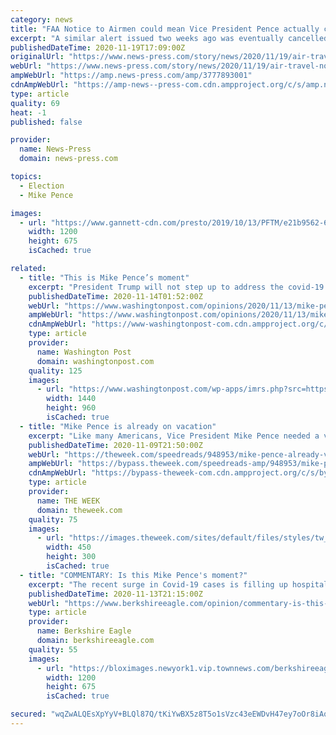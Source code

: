 ```yaml
---
category: news
title: "FAA Notice to Airmen could mean Vice President Pence actually coming here this time"
excerpt: "A similar alert issued two weeks ago was eventually cancelled without a Vice President Mike Pence visit to SWFL and Sanibel Island materializing."
publishedDateTime: 2020-11-19T17:09:00Z
originalUrl: "https://www.news-press.com/story/news/2020/11/19/air-travel-notice-could-mean-vice-president-pence-make-swfl-visit/3777893001/"
webUrl: "https://www.news-press.com/story/news/2020/11/19/air-travel-notice-could-mean-vice-president-pence-make-swfl-visit/3777893001/"
ampWebUrl: "https://amp.news-press.com/amp/3777893001"
cdnAmpWebUrl: "https://amp-news--press-com.cdn.ampproject.org/c/s/amp.news-press.com/amp/3777893001"
type: article
quality: 69
heat: -1
published: false

provider:
  name: News-Press
  domain: news-press.com

topics:
  - Election
  - Mike Pence

images:
  - url: "https://www.gannett-cdn.com/presto/2019/10/13/PFTM/e21b9562-62b0-4bf4-9348-0675a84879f0-IMG_0187.JPG?auto=webp&crop=745,419,x62,y356&format=pjpg&width=1200"
    width: 1200
    height: 675
    isCached: true

related:
  - title: "This is Mike Pence’s moment"
    excerpt: "President Trump will not step up to address the covid-19 surge. Maybe his vice president can."
    publishedDateTime: 2020-11-14T01:52:00Z
    webUrl: "https://www.washingtonpost.com/opinions/2020/11/13/mike-pence-leadership-coronavirus/"
    ampWebUrl: "https://www.washingtonpost.com/opinions/2020/11/13/mike-pence-leadership-coronavirus/?outputType=amp"
    cdnAmpWebUrl: "https://www-washingtonpost-com.cdn.ampproject.org/c/s/www.washingtonpost.com/opinions/2020/11/13/mike-pence-leadership-coronavirus/?outputType=amp"
    type: article
    provider:
      name: Washington Post
      domain: washingtonpost.com
    quality: 125
    images:
      - url: "https://www.washingtonpost.com/wp-apps/imrs.php?src=https://arc-anglerfish-washpost-prod-washpost.s3.amazonaws.com/public/CNICWLRDQMI6XHCKBXDCILCICQ.jpg&w=1440"
        width: 1440
        height: 960
        isCached: true
  - title: "Mike Pence is already on vacation"
    excerpt: "Like many Americans, Vice President Mike Pence needed a vacation after the year that was last week. And so he's making like a man who isn't partially embroiled in a complicated but ultimately doomed legal battle to try to wrench back an election victory from the legitimate winners,"
    publishedDateTime: 2020-11-09T21:50:00Z
    webUrl: "https://theweek.com/speedreads/948953/mike-pence-already-vacation"
    ampWebUrl: "https://bypass.theweek.com/speedreads-amp/948953/mike-pence-already-vacation"
    cdnAmpWebUrl: "https://bypass-theweek-com.cdn.ampproject.org/c/s/bypass.theweek.com/speedreads-amp/948953/mike-pence-already-vacation"
    type: article
    provider:
      name: THE WEEK
      domain: theweek.com
    quality: 75
    images:
      - url: "https://images.theweek.com/sites/default/files/styles/tw_image_6_4/public/gettyimages-1158244766.jpg?itok=sy8XlQ2y&resize=450x300"
        width: 450
        height: 300
        isCached: true
  - title: "COMMENTARY: Is this Mike Pence's moment?"
    excerpt: "The recent surge in Covid-19 cases is filling up hospitals across the United States. The problem is expected to get much worse, as hospitalizations usually increase several days after a"
    publishedDateTime: 2020-11-13T21:15:00Z
    webUrl: "https://www.berkshireeagle.com/opinion/commentary-is-this-mike-pences-moment/article_c18e47a8-25fd-11eb-96b7-9f00b58e72aa.html"
    type: article
    provider:
      name: Berkshire Eagle
      domain: berkshireeagle.com
    quality: 55
    images:
      - url: "https://bloximages.newyork1.vip.townnews.com/berkshireeagle.com/content/tncms/custom/image/a92877a0-192e-11eb-a74c-37201dab4d4e.jpg"
        width: 1200
        height: 675
        isCached: true

secured: "wqZwALQEsXpYyV+BLQl87Q/tKiYwBX5z8T5o1sVzc43eEWDvH47ey7oOr8iAqAVUwD074cQRLT8/6c86LgJabHBYZavS/9MDztqFK9rOb2+O7MHartNSq6OpZYFHyIxnSTlJk3Vz6D8XUTTFQsSDLLwR5qbo08pu2smlFxaWuItR3VDefgGVdQ17R170MLYxfz6tx98cH7t5xhBczMc+b6D5ZJsgtx+iP9vas/99MEfyKAzxScaWBqna/JStg1cVip8T1edZOvwylns2Bigyn4kOT5VEfANNPglScBHNC5dtQRGFyxiokelnFxafUvG/zUAQm3C3d7aYF0WAvhEq/QszQnOFsoik6/ir5JjzKvY=;1U8u9w4htngTLp/dGzHPXw=="
---
```



